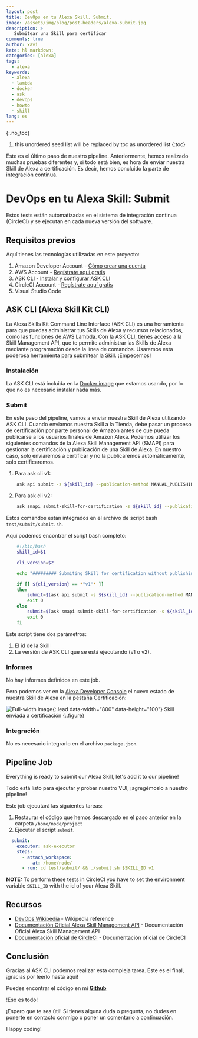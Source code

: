 ```yaml
---
layout: post
title: DevOps en tu Alexa Skill. Submit.
image: /assets/img/blog/post-headers/alexa-submit.jpg
description: >
   Submitear una Skill para certificar
comments: true
author: xavi
kate: hl markdown;
categories: [alexa]
tags:
  - alexa
keywords:
  - alexa
  - lambda
  - docker
  - ask
  - devops
  - howto
  - skill
lang: es
---
```

{:.no_toc}
1. this unordered seed list will be replaced by toc as unordered list
{:toc}

Este es el último paso de nuestro pipeline. Anteriormente, hemos realizado muchas pruebas diferentes y, si todo está bien, es hora de enviar nuestra Skill de Alexa a certificación. Es decir, hemos concluido la parte de integración continua.

# DevOps en tu Alexa Skill: Submit

Estos tests están automatizadas en el sistema de integración continua (CircleCI) y se ejecutan en cada nueva versión del software.

## Requisitos previos

Aquí tienes las tecnologías utilizadas en este proyecto:
1. Amazon Developer Account - [Cómo crear una cuenta](http://developer.amazon.com/)
2. AWS Account - [Regístrate aquí gratis](https://aws.amazon.com/)
3. ASK CLI - [Instalar y configurar ASK CLI](https://developer.amazon.com/es-ES/docs/alexa/smapi/quick-start-alexa-skills-kit-command-line-interface.html)
4. CircleCI Account -  [Regístrate aquí gratis](https://circleci.com/)
5. Visual Studio Code

## ASK CLI (Alexa Skill Kit CLI)

La Alexa Skills Kit Command Line Interface (ASK CLI) es una herramienta para que puedas administrar tus Skills de Alexa y recursos relacionados, como las funciones de AWS Lambda.
Con la ASK CLI, tienes acceso a la Skill Management API, que te permite administrar las Skills de Alexa mediante programación desde la línea de comandos.
Usaremos esta poderosa herramienta para submitear la Skill. ¡Empecemos!

### Instalación

La ASK CLI está incluida en la [Docker image](https://hub.docker.com/repository/docker/xavidop/alexa-ask-aws-cli) que estamos usando, por lo que no es necesario instalar nada más.

### Submit

En este paso del pipeline, vamos a enviar nuestra Skill de Alexa utilizando ASK CLI.
Cuando enviamos nuestra Skill a la Tienda, debe pasar un proceso de certificación por parte personal de Amazon antes de que pueda publicarse a los usuarios finales de Amazon Alexa.
Podemos utilizar los siguientes comandos de la Alexa Skill Management API (SMAPI) para gestionar la certificación y publicación de una Skill de Alexa.
En nuestro caso, solo enviaremos a certificar y no la publicaremos automáticamente, solo certificaremos.

1. Para ask cli v1:
~~~bash
    ask api submit -s ${skill_id} --publication-method MANUAL_PUBLISHING
~~~

2. Para ask cli v2:
~~~bash
    ask smapi submit-skill-for-certification -s ${skill_id} --publication-method MANUAL_PUBLISHING
~~~

Estos comandos están integrados en el archivo de script bash `test/submit/submit.sh`.

Aquí podemos encontrar el script bash completo:

~~~bash
    #!/bin/bash
    skill_id=$1

    cli_version=$2

    echo "######### Submiting Skill for certification without publishing #########"

    if [[ ${cli_version} == *"v1"* ]]
    then
        submit=$(ask api submit -s ${skill_id} --publication-method MANUAL_PUBLISHING)
        exit 0
    else
        submit=$(ask smapi submit-skill-for-certification -s ${skill_id} --publication-method MANUAL_PUBLISHING)
        exit 0
    fi
~~~

Este script tiene dos parámetros:
1. El id de la Skill
2. La versión de ASK CLI que se está ejecutando (v1 o v2). 

### Informes

No hay informes definidos en este job.

Pero podemos ver en la [Alexa Developer Console](https://developer.amazon.com/alexa/console/ask) el nuevo estado de nuestra Skill de Alexa en la pestaña Certificación:

![Full-width image](/assets/img/blog/tutorials/alexa-devops/submit.jpg){:.lead data-width="800" data-height="100"}
Skill enviada a certificación
  {:.figure}

### Integración

No es necesario integrarlo en el archivo `package.json`.

## Pipeline Job

Everything is ready to submit our Alexa Skill, let's add it to our pipeline!

Todo está listo para ejecutar y probar nuestro VUI, ¡agregémoslo a nuestro pipeline!

Este job ejecutará las siguientes tareas:
1. Restaurar el código que hemos descargado en el paso anterior en la carpeta `/home/node/project`
2. Ejecutar el script `submit`.

~~~yaml
  submit:
    executor: ask-executor
    steps:
      - attach_workspace:
          at: /home/node/
      - run: cd test/submit/ && ./submit.sh $SKILL_ID v1
~~~

**NOTE:** To perform these tests in CircleCI you have to set the environment variable `SKILL_ID` with the id of your Alexa Skill.


## Recursos
* [DevOps Wikipedia](https://en.wikipedia.org/wiki/DevOps) - Wikipedia reference
* [Documentación Oficial Alexa Skill Management API](https://developer.amazon.com/es-ES/docs/alexa/smapi/skill-testing-operations.html) - Documentación Oficial Alexa Skill Management API
* [Documentación oficial de CircleCI](https://circleci.com/docs/) - Documentación oficial de CircleCI

## Conclusión 

Gracias al ASK CLI podemos realizar esta compleja tarea.
Este es el final, ¡gracias por leerlo hasta aquí!

Puedes encontrar el código en mi [**Github**](https://github.com/xavidop/alexa-nodejs-lambda-helloworld/blob/master/CICD.md)

!Eso es todo!

¡Espero que te sea útil! Si tienes alguna duda o pregunta, no dudes en ponerte en contacto conmigo o poner un comentario a continuación.

Happy coding!
    
